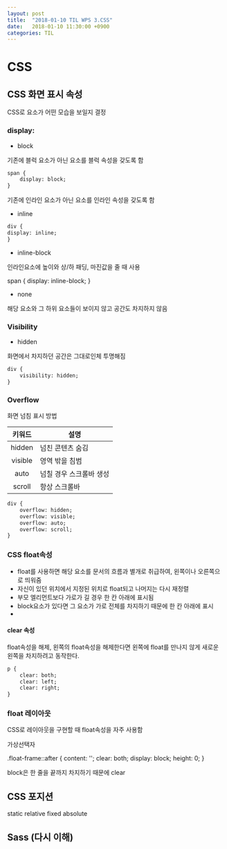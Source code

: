 ```yaml
---
layout: post
title:  "2018-01-10 TIL WPS 3.CSS"
date:   2018-01-10 11:30:00 +0900
categories: TIL
---
```


# CSS

## CSS 화면 표시 속성

CSS로 요소가 어떤 모습을 보일지 결정

### display:

- block

기존에 블럭 요소가 아닌 요소를 블럭 속성을 갖도록 함

```html
span {
	display: block;
}
```

기존에 인라인 요소가 아닌 요소를 인라인 속성을 갖도록 함

- inline

```html
div {display: inline;}
```

- inline-block

인라인요소에 높이와 상/하 패딩, 마진값을 줄 때 사용

span {display: inline-block;}

- none

해당 요소와 그 하위 요소들이 보이지 않고 공간도 차지하지 않음

### Visibility
 
- hidden

화면에서 차지하던 공간은 그대로인체 투명해짐
	
```html
div {	visibility: hidden;}
```

### Overflow

화면 넘침 표시 방법

|키워드|설명|
|:-:|---|
|hidden|넘친 콘텐츠 숨김|
|visible|영역 밖을 침범|
|auto|넘칠 경우 스크롤바 생성|
|scroll|항상 스크롤바|

```html
div {
	overflow: hidden;
	overflow: visible;
	overflow: auto;
	overflow: scroll;
}
```


### CSS float속성

- float를 사용하면 해당 요소를 문서의 흐름과 별개로 취급하여, 왼쪽이나 오른쪽으로 띄워줌
- 자신이 있던 위치에서 지정된 위치로 float되고 나머지는 다시 재정렬
- 부모 엘리먼트보다 가로가 길 경우 한 칸 아래에 표시됨
- block요소가 있다면 그 요소가 가로 전체를 차지하기 때문에 한 칸 아래에 표시
- 

#### clear 속성

float속성을 해제, 왼쪽의 float속성을 해제한다면 왼쪽에 float를 만나지 않게 새로운 왼쪽을 차지하려고 동작한다.

```html
p {	clear: both;	clear: left;	clear: right;}
```

### float 레이아웃

CSS로 레이아웃을 구현할 때 float속성을 자주 사용함

가상선택자

.float-frame::after {
  content: '';
  clear: both;
  display: block;
  height: 0;
}

block은 한 줄을 끝까지 차지하기 때문에 clear

## CSS 포지션

static
relative
fixed
absolute

## Sass (다시 이해)



